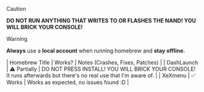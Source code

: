 > [!CAUTION]
> **DO NOT RUN ANYTHING THAT WRITES TO OR FLASHES THE NAND! YOU WILL BRICK YOUR CONSOLE!**

> [!WARNING]
> **Always** use a **local account** when running homebrew and **stay offline.**

| Homebrew Title     | Works?          | Notes (Crashes, Fixes, Patches) |
| DashLaunch         | ⚠️ Partially  | DO NOT PRESS INSTALL! YOU WILL BRICK YOUR CONSOLE! It runs afterwards but there's no real use that I'm aware of. |
| XeXmenu            | ✅ Works      | Works as expected, no issues found :D |
